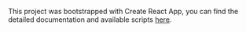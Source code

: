 This project was bootstrapped with Create React App, you can find the detailed documentation and available scripts [here](https://github.com/facebook/create-react-app).
